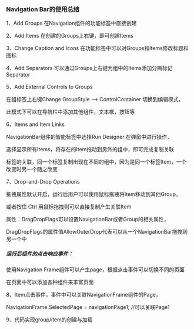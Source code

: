 ### Navigation Bar的使用总结

1、Add Groups      在Navigation组件的功能标签中直接创建

2、Add Items         在创建的Groups上右键，即可创建Items

3、Change Caption and Icons     在功能标签中可以对Groups和Items修改标题和图标

4、Add Separators     可以通过Groups上右键为组中的Items添加分隔标记Separator

5、Add External Controls to Groups    

在组标签上右键Change GroupStyle --> ControlContainer 切换到编辑模式，

此模式下可以在导航栏中添加其他组件，文本框，按钮等

6、Items and Item Links

NavigationBar组件的智能标签中选择Run Designer 在弹窗中进行操作，

选择显示所有Items，将存在的Item拖动到另外的组中，即可完成复制关联

标签的关联，同一个标签复制出现在不同的组中，因为是同一个标签Item，一个改变时另一个随之改变

7、Drop-and-Drop Operations 

拖拽属性默认开启，运行后用户可以使用鼠标拖拽将Item移动到其他Group，

或者按住 Ctrl 用鼠标拖拽则可以直接复制产生关联Item

属性：DragDropFlags可以设置NavigationBar或者Group的相关属性，

DragDropFlags的属性值AllowOuterDrop代表可以从一个NavigationBar拖拽到另一个中

##### 运行后组件的点击响应事件：

使用Navigation Frame组件可以产生page，根据点击事件可以切换不同的页面

在页面中可以添加各种组件来丰富页面

8、Item点击事件，事件中可以关联NavigationFrame组件的Page，

NavigationFrame.SelectedPage = navigationPage1;     //可以关联Page1

9、代码实现group/item的创建与加载

